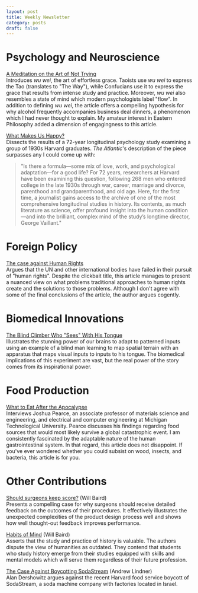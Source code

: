 ```yaml
---
layout: post
title: Weekly Newsletter
category: posts
draft: false
---
```

# Psychology and Neuroscience
[A Meditation on the Art of Not Trying](http://mobile.nytimes.com/2014/12/16/science/a-meditation-on-the-art-of-not-trying.html?_r=0)  
Introduces *wu wei*, the art of effortless grace. Taoists use
*wu wei* to express the Tao (translates to "The Way"), while Confucians
use it to express the grace that results from intense study and practice.
Moreover, *wu wei* also resembles a state of mind which modern psychologists label
"flow". In addition to defining *wu wei*, the article offers a
compelling hypothesis for why alcohol frequently accompanies business deal dinners,
a phenomenon which I had never thought to explain. My amateur interest
in Eastern Philosophy added a dimension of engagingness to this article.

[What Makes Us Happy?](http://www.theatlantic.com/magazine/archive/2009/06/what-makes-us-happy/307439/?single_page=true)  
Dissects the results of a 72-year longitudinal psychology study
examining a group of 1930s Harvard graduates. *The Atlantic*'s
description of the piece surpasses any I could come up with:

>"Is there a formula—some mix of love, work, and psychological
    adaptation—for a good life? For 72 years, researchers at Harvard
    have been examining this question, following 268 men who entered
    college in the late 1930s through war, career, marriage and divorce,
    parenthood and grandparenthood, and old age. Here, for the first
    time, a journalist gains access to the archive of one of the most
    comprehensive longitudinal studies in history. Its contents, as much
    literature as science, offer profound insight into the human
    condition—and into the brilliant, complex mind of the study’s
    longtime director, George Vaillant."

# Foreign Policy
[The case against Human Rights](http://www.theguardian.com/news/2014/dec/04/-sp-case-against-human-rights)  
Argues that the UN and other international bodies have failed in their pursuit of "human rights".
Despite the clickbait title, this article manages to present a nuanced
view on what problems traditional approaches to human rights create and
the solutions to those problems. Although I don't agree with some of the
final conclusions of the article, the author argues cogently.

# Biomedical Innovations
[The Blind Climber Who "Sees" With His Tongue](http://discovermagazine.com/2008/jul/23-the-blind-climber-who-sees-through-his-tongue)  
Illustrates the stunning power of our brains to adapt to patterned
inputs using an example of a blind man learning to map spatial
terrain with an apparatus that maps visual inputs to inputs to his tongue.
The biomedical implications of this experiment
are vast, but the real power of the story comes from its inspirational
power.

# Food Production
[What to Eat After the Apocalypse](http://nautil.us/issue/101/in-our-nature/what-to-eat-after-the-apocalypse)  
Interviews Joshua Pearce, an associate professor of materials science and engineering, and electrical and computer engineering at Michigan Technological University. Pearce discusses his findings regarding food sources that would most likely survive a global catastrophic event. I am consistently fascinated by the adaptable nature of the human gastrointestinal system. In that regard, this article does not disappoint. If you've ever wondered whether you could subsist on wood, insects, and bacteria, this article is for you.

# Other Contributions
[Should surgeons keep score?](https://medium.com/backchannel/should-surgeons-keep-score-8b3f890a7d4c) (Will Baird)  
Presents a compelling case for why surgeons should receive detailed
feedback on the outcomes of their procedures. It effectively illustrates the
unexpected complexities of the product design process well and shows how
well thought-out feedback improves performance.

[Habits of Mind](https://theamericanscholar.org/habits-of-mind/#.VJdzEsT1J) (Will Baird)  
Asserts that the study and practice of history is valuable. The authors
dispute the view of humanities as outdated. They contend that students
who study history emerge from their studies equipped with skills and
mental models which will serve them regardless of their future
profession.

[The Case Against Boycotting SodaStream](http://www.thecrimson.com/article/2014/12/19/dershowitz-sodastream-against-boycott/) (Andrew Lindner)  
Alan Dershowitz argues against the recent Harvard food service
boycott of SodaStream, a soda machine company with factories located in
Israel.
